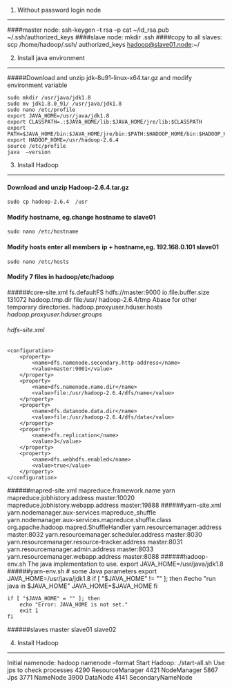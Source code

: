 1. Without password login node
-------------------------------------
####master node:
    ssh-keygen –t rsa –p
    cat ~/id_rsa.pub  ~/.ssh/authorized_keys
####slave node:
    mkdir .ssh
####copy to all slaves:
    scp /home/hadoop/.ssh/ authorized_keys  hadoop@slave01.node:~/

2. Install java environment
-----------------------------------------------
#####Download and unzip jdk-8u91-linux-x64.tar.gz and modify environment variable  

    sudo mkdir /usr/java/jdk1.8  
    sudo mv jdk1.8.0_91/ /usr/java/jdk1.8
    sudo nano /etc/profile
    export JAVA_HOME=/usr/java/jdk1.8
    export CLASSPATH=.:$JAVA_HOME/lib:$JAVA_HOME/jre/lib:$CLASSPATH
    export PATH=$JAVA_HOME/bin:$JAVA_HOME/jre/bin:$PATH:$HADOOP_HOME/bin:$HADOOP_HOME/sbin
    export HADOOP_HOME=/usr/hadoop-2.6.4
    source /etc/profile
    java  –version 
    
3. Install Hadoop
-------------------------------------------------------
####    Download and unzip Hadoop-2.6.4.tar.gz
    sudo cp hadoop-2.6.4  /usr
####    Modify hostname, eg.change hostname to slave01
    sudo nano /etc/hostname
####    Modify hosts enter all members ip + hostname,eg. 192.168.0.101 slave01  
    sudo nano /etc/hosts
####    Modify 7 files in hadoop/etc/hadoop
######core-site.xml
    <configuration>
        <property>
            <name>fs.defaultFS</name>
            <value>hdfs://master:9000</value>
        </property>
        <property>
            <name>io.file.buffer.size</name>
            <value>131072</value>
        </property>
        <property>
            <name>hadoop.tmp.dir</name>
            <value>file:/usr/ hadoop-2.6.4/tmp</value>
            <description>Abase for other temporary directories.</description>
        </property>
        <property>
            <name>hadoop.proxyuser.hduser.hosts</name>
            <value>*</value>
        </property>
        <property>
            <name>hadoop.proxyuser.hduser.groups</name>
            <value>*</value>
        </property>
    <configuration>
###### hdfs-site.xml
    <configuration>
        <property>
            <name>dfs.namenode.secondary.http-address</name>
            <value>master:9001</value>
        </property>
        <property>
            <name>dfs.namenode.name.dir</name>
            <value>file:/usr/hadoop-2.6.4/dfs/name</value>
        </property>
        <property>
            <name>dfs.datanode.data.dir</name>
            <value>file:/usr/hadoop-2.6.4/dfs/data</value>
        </property>
        <property>
            <name>dfs.replication</name>
            <value>3</value>
        </property>
        <property>
            <name>dfs.webhdfs.enabled</name>
            <value>true</value>
        </property>
    </configuration>
######mapred-site.xml
    <configuration>
        <property>
            <name>mapreduce.framework.name</name>
            <value>yarn</value>
        </property>
        <property>
            <name>mapreduce.jobhistory.address</name>
            <value>master:10020</value>
        </property>
        <property>
            <name>mapreduce.jobhistory.webapp.address</name>
            <value>master:19888</value>
        </property>
    </configuration>
######yarn-site.xml
    <configuration>
        <property>
            <name>yarn.nodemanager.aux-services</name>
            <value>mapreduce_shuffle</value>
        </property>
        <property>
            <name>yarn.nodemanager.aux-services.mapreduce.shuffle.class</name>
            <value>org.apache.hadoop.mapred.ShuffleHandler</value>
        </property>
        <property>
            <name>yarn.resourcemanager.address</name>
            <value>master:8032</value>
        </property>
        <property>
            <name>yarn.resourcemanager.scheduler.address</name>
            <value>master:8030</value>
        </property>
        <property>
            <name>yarn.resourcemanager.resource-tracker.address</name>
            <value>master:8031</value>
        </property>
        <property>
            <name>yarn.resourcemanager.admin.address</name>
            <value>master:8033</value>
        </property>
        <property>
            <name>yarn.resourcemanager.webapp.address</name>
            <value>master:8088</value>
        </property>
    </configuration>
######hadoop-env.sh
    The java implementation to use.
    export JAVA_HOME=/usr/java/jdk1.8
######yarn-env.sh
    # some Java parameters
    export JAVA_HOME=/usr/java/jdk1.8
    if [ "$JAVA_HOME" != "" ]; then
        #echo "run java in $JAVA_HOME"
        JAVA_HOME=$JAVA_HOME
    fi
  
    if [ "$JAVA_HOME" = "" ]; then
        echo "Error: JAVA_HOME is not set."
        exit 1
    fi
######slaves
    master
    slave01
    slave02

4. Install Hadoop
-------------------------------------------------------
Initial namenode:
    hadoop namenode –format
Start Hadoop:
    ./start-all.sh
Use jps to check processes
    4290 ResourceManager
    4421 NodeManager
    5867 Jps
    3771 NameNode
    3900 DataNode
    4141 SecondaryNameNode
